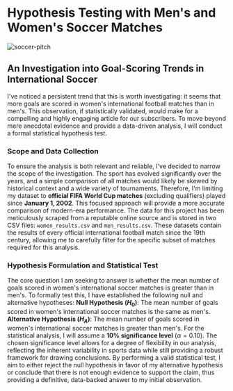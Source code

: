 # Hypothesis Testing with Men's and Women's Soccer Matches

![soccer-pitch](https://github.com/user-attachments/assets/6d0151d4-dfaf-478a-aadb-144ee54afc37)

## An Investigation into Goal-Scoring Trends in International Soccer

I've noticed a persistent trend that this is worth investigating: it seems that more goals are scored in women's international football matches than in men's. This observation, if statistically validated, would make for a compelling and highly engaging article for our subscribers. To move beyond mere anecdotal evidence and provide a data-driven analysis, I will conduct a formal statistical hypothesis test.

### Scope and Data Collection

To ensure the analysis is both relevant and reliable, I've decided to narrow the scope of the investigation. The sport has evolved significantly over the years, and a simple comparison of all matches would likely be skewed by historical context and a wide variety of tournaments. Therefore, I'm limiting my dataset to **official FIFA World Cup matches** (excluding qualifiers) played since **January 1, 2002**. This focused approach will provide a more accurate comparison of modern-era performance.
The data for this project has been meticulously scraped from a reputable online source and is stored in two CSV files: `women_results.csv` and `men_results.csv`. These datasets contain the results of every official international football match since the 19th century, allowing me to carefully filter for the specific subset of matches required for this analysis.

### Hypothesis Formulation and Statistical Test

The core question I am seeking to answer is whether the mean number of goals scored in women's international soccer matches is greater than in men's. To formally test this, I have established the following null and alternative hypotheses:
**Null Hypothesis ($H_0$)**: The mean number of goals scored in women's international soccer matches is the same as men's.
**Alternative Hypothesis ($H_A$)**: The mean number of goals scored in women's international soccer matches is greater than men's.
For the statistical analysis, I will assume a **10% significance level** ($\alpha = 0.10$). The chosen significance level allows for a degree of flexibility in our analysis, reflecting the inherent variability in sports data while still providing a robust framework for drawing conclusions. By performing a valid statistical test, I aim to either reject the null hypothesis in favor of my alternative hypothesis or conclude that there is not enough evidence to support the claim, thus providing a definitive, data-backed answer to my initial observation. 

